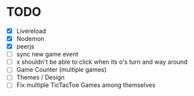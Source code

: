 # TODO

- [x] Livereload
- [x] Nodemon
- [x] peerjs
- [ ] sync new game event
- [ ] x shouldn't be able to click when its o's turn and way around
- [ ] Game Counter (multiple games)
- [ ] Themes / Design
- [ ] Fix multiple TicTacToe Games among themselves